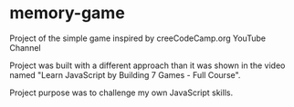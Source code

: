 # memory-game

Project of the simple game inspired by creeCodeCamp.org YouTube Channel

Project was built with a different approach than it was shown in the video 
named "Learn JavaScript by Building 7 Games - Full Course".

Project purpose was to challenge my own JavaScript skills.